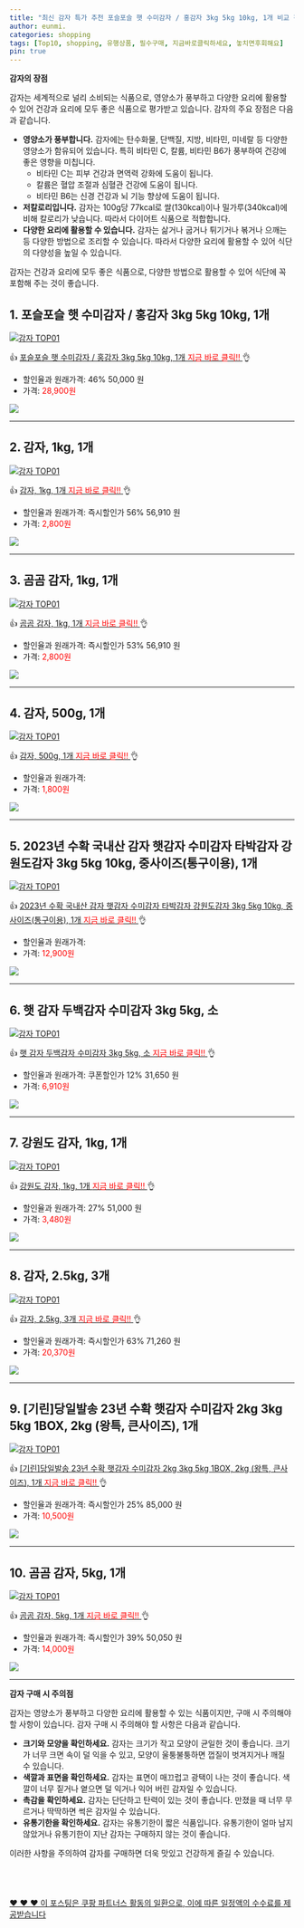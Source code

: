 ```yaml
---
title: "최신 감자 특가 추천 포슬포슬 햇 수미감자 / 홍감자 3kg 5kg 10kg, 1개 비교 장점"
author: eunmi.
categories: shopping
tags: [Top10, shopping, 유행상품, 필수구매, 지금바로클릭하세요, 놓치면후회해요]
pin: true
---
```

**감자의 장점**

감자는 세계적으로 널리 소비되는 식품으로, 영양소가 풍부하고 다양한 요리에 활용할 수 있어 건강과 요리에 모두 좋은 식품으로 평가받고 있습니다. 감자의 주요 장점은 다음과 같습니다.

* **영양소가 풍부합니다.** 감자에는 탄수화물, 단백질, 지방, 비타민, 미네랄 등 다양한 영양소가 함유되어 있습니다. 특히 비타민 C, 칼륨, 비타민 B6가 풍부하여 건강에 좋은 영향을 미칩니다.
    * 비타민 C는 피부 건강과 면역력 강화에 도움이 됩니다.
    * 칼륨은 혈압 조절과 심혈관 건강에 도움이 됩니다.
    * 비타민 B6는 신경 건강과 뇌 기능 향상에 도움이 됩니다.
* **저칼로리입니다.** 감자는 100g당 77kcal로 쌀(130kcal)이나 밀가루(340kcal)에 비해 칼로리가 낮습니다. 따라서 다이어트 식품으로 적합합니다.
* **다양한 요리에 활용할 수 있습니다.** 감자는 삶거나 굽거나 튀기거나 볶거나 으깨는 등 다양한 방법으로 조리할 수 있습니다. 따라서 다양한 요리에 활용할 수 있어 식단의 다양성을 높일 수 있습니다.

감자는 건강과 요리에 모두 좋은 식품으로, 다양한 방법으로 활용할 수 있어 식단에 꼭 포함해 주는 것이 좋습니다.

   

## 1. 포슬포슬 햇 수미감자 / 홍감자 3kg 5kg 10kg, 1개

[![감자 TOP01](https://thumbnail8.coupangcdn.com/thumbnails/remote/230x230ex/image/vendor_inventory/bd11/98dee8affdfdaba2950fd52fca58effaa6953f7614ed0f1a953e8665b9c9.jpg)](https://link.coupang.com/re/AFFSDP?lptag=AF3617701&subid=GithubCoopas&pageKey=7334967485&traceid=V0-153&itemId=19564227766&vendorItemId=86409524845)


👍 [포슬포슬 햇 수미감자 / 홍감자 3kg 5kg 10kg, 1개 <font color=red> 지금 바로 클릭!! </font> ](https://link.coupang.com/re/AFFSDP?lptag=AF3617701&subid=GithubCoopas&pageKey=7334967485&traceid=V0-153&itemId=19564227766&vendorItemId=86409524845) 👌 


- 할인율과 원래가격: 46%  50,000   원
- 가격: <span style='color:red'>28,900원</span>

[![](/discount_price.png)](https://link.coupang.com/re/AFFSDP?lptag=AF3617701&subid=GithubCoopas&pageKey=7334967485&traceid=V0-153&itemId=19564227766&vendorItemId=86409524845)

---


   

## 2. 감자, 1kg, 1개

[![감자 TOP01](https://thumbnail8.coupangcdn.com/thumbnails/remote/230x230ex/image/retail/images/4082543244346719-fa168f97-3bb0-4ed9-a9ac-e16e4165344f.jpg)](https://link.coupang.com/re/AFFSDP?lptag=AF3617701&subid=GithubCoopas&pageKey=6559608761&traceid=V0-153&itemId=6106220729&vendorItemId=73402571401)


👍 [감자, 1kg, 1개 <font color=red> 지금 바로 클릭!! </font> ](https://link.coupang.com/re/AFFSDP?lptag=AF3617701&subid=GithubCoopas&pageKey=6559608761&traceid=V0-153&itemId=6106220729&vendorItemId=73402571401) 👌 


- 할인율과 원래가격: 즉시할인가 56%  56,910   원
- 가격: <span style='color:red'>2,800원</span>

[![](/discount_price.png)](https://link.coupang.com/re/AFFSDP?lptag=AF3617701&subid=GithubCoopas&pageKey=6559608761&traceid=V0-153&itemId=6106220729&vendorItemId=73402571401)

---


   

## 3. 곰곰 감자, 1kg, 1개

[![감자 TOP01](https://thumbnail8.coupangcdn.com/thumbnails/remote/230x230ex/image/retail/images/515743752899172-0f32c471-74b9-4e09-ad7d-b42b3474a4ca.jpg)](https://link.coupang.com/re/AFFSDP?lptag=AF3617701&subid=GithubCoopas&pageKey=7180952181&traceid=V0-153&itemId=2281123044&vendorItemId=70278244188)


👍 [곰곰 감자, 1kg, 1개 <font color=red> 지금 바로 클릭!! </font> ](https://link.coupang.com/re/AFFSDP?lptag=AF3617701&subid=GithubCoopas&pageKey=7180952181&traceid=V0-153&itemId=2281123044&vendorItemId=70278244188) 👌 


- 할인율과 원래가격: 즉시할인가 53%  56,910   원
- 가격: <span style='color:red'>2,800원</span>

[![](/discount_price.png)](https://link.coupang.com/re/AFFSDP?lptag=AF3617701&subid=GithubCoopas&pageKey=7180952181&traceid=V0-153&itemId=2281123044&vendorItemId=70278244188)

---


   

## 4. 감자, 500g, 1개

[![감자 TOP01](https://thumbnail9.coupangcdn.com/thumbnails/remote/230x230ex/image/retail/images/7472211193728463-d042fd37-3ed8-439c-aa5a-695ff5815e06.jpg)](https://link.coupang.com/re/AFFSDP?lptag=AF3617701&subid=GithubCoopas&pageKey=6559608761&traceid=V0-153&itemId=14678574381&vendorItemId=81919567997)


👍 [감자, 500g, 1개 <font color=red> 지금 바로 클릭!! </font> ](https://link.coupang.com/re/AFFSDP?lptag=AF3617701&subid=GithubCoopas&pageKey=6559608761&traceid=V0-153&itemId=14678574381&vendorItemId=81919567997) 👌 


- 할인율과 원래가격: 
- 가격: <span style='color:red'>1,800원</span>

[![](/discount_price.png)](https://link.coupang.com/re/AFFSDP?lptag=AF3617701&subid=GithubCoopas&pageKey=6559608761&traceid=V0-153&itemId=14678574381&vendorItemId=81919567997)

---


   

## 5. 2023년 수확 국내산 감자 햇감자 수미감자 타박감자 강원도감자 3kg 5kg 10kg, 중사이즈(통구이용), 1개

[![감자 TOP01](https://thumbnail7.coupangcdn.com/thumbnails/remote/230x230ex/image/vendor_inventory/9660/231b1139b83174e32a623efa33615978b62be7ad68bb2267da85902784e0.jpg)](https://link.coupang.com/re/AFFSDP?lptag=AF3617701&subid=GithubCoopas&pageKey=6272968059&traceid=V0-153&itemId=12839546618&vendorItemId=73435786556)


👍 [2023년 수확 국내산 감자 햇감자 수미감자 타박감자 강원도감자 3kg 5kg 10kg, 중사이즈(통구이용), 1개 <font color=red> 지금 바로 클릭!! </font> ](https://link.coupang.com/re/AFFSDP?lptag=AF3617701&subid=GithubCoopas&pageKey=6272968059&traceid=V0-153&itemId=12839546618&vendorItemId=73435786556) 👌 


- 할인율과 원래가격: 
- 가격: <span style='color:red'>12,900원</span>

[![](/discount_price.png)](https://link.coupang.com/re/AFFSDP?lptag=AF3617701&subid=GithubCoopas&pageKey=6272968059&traceid=V0-153&itemId=12839546618&vendorItemId=73435786556)

---


   

## 6. 햇 감자 두백감자 수미감자 3kg 5kg, 소

[![감자 TOP01](https://thumbnail9.coupangcdn.com/thumbnails/remote/230x230ex/image/vendor_inventory/8094/a90838b9d1a57ccfeec7bcaa8508720b13716787a055fc11376ef1baa651.jpg)](https://link.coupang.com/re/AFFSDP?lptag=AF3617701&subid=GithubCoopas&pageKey=7664097916&traceid=V0-153&itemId=20426404383&vendorItemId=87507655270)


👍 [햇 감자 두백감자 수미감자 3kg 5kg, 소 <font color=red> 지금 바로 클릭!! </font> ](https://link.coupang.com/re/AFFSDP?lptag=AF3617701&subid=GithubCoopas&pageKey=7664097916&traceid=V0-153&itemId=20426404383&vendorItemId=87507655270) 👌 


- 할인율과 원래가격: 쿠폰할인가 12%  31,650   원
- 가격: <span style='color:red'>6,910원</span>

[![](/discount_price.png)](https://link.coupang.com/re/AFFSDP?lptag=AF3617701&subid=GithubCoopas&pageKey=7664097916&traceid=V0-153&itemId=20426404383&vendorItemId=87507655270)

---


   

## 7. 강원도 감자, 1kg, 1개

[![감자 TOP01](https://thumbnail7.coupangcdn.com/thumbnails/remote/230x230ex/image/retail/images/6597174365713211-338aa9b8-a411-4d36-8127-24be7159bad0.jpg)](https://link.coupang.com/re/AFFSDP?lptag=AF3617701&subid=GithubCoopas&pageKey=7025069249&traceid=V0-153&itemId=17317150924&vendorItemId=84487915062)


👍 [강원도 감자, 1kg, 1개 <font color=red> 지금 바로 클릭!! </font> ](https://link.coupang.com/re/AFFSDP?lptag=AF3617701&subid=GithubCoopas&pageKey=7025069249&traceid=V0-153&itemId=17317150924&vendorItemId=84487915062) 👌 


- 할인율과 원래가격: 27%  51,000   원
- 가격: <span style='color:red'>3,480원</span>

[![](/discount_price.png)](https://link.coupang.com/re/AFFSDP?lptag=AF3617701&subid=GithubCoopas&pageKey=7025069249&traceid=V0-153&itemId=17317150924&vendorItemId=84487915062)

---


   

## 8. 감자, 2.5kg, 3개

[![감자 TOP01](https://thumbnail9.coupangcdn.com/thumbnails/remote/230x230ex/image/retail/images/7252b6da-5937-43fe-9784-a42d967a5c417227510209522979767.png)](https://link.coupang.com/re/AFFSDP?lptag=AF3617701&subid=GithubCoopas&pageKey=6559608761&traceid=V0-153&itemId=19223792759&vendorItemId=86340480184)


👍 [감자, 2.5kg, 3개 <font color=red> 지금 바로 클릭!! </font> ](https://link.coupang.com/re/AFFSDP?lptag=AF3617701&subid=GithubCoopas&pageKey=6559608761&traceid=V0-153&itemId=19223792759&vendorItemId=86340480184) 👌 


- 할인율과 원래가격: 즉시할인가 63%  71,260   원
- 가격: <span style='color:red'>20,370원</span>

[![](/discount_price.png)](https://link.coupang.com/re/AFFSDP?lptag=AF3617701&subid=GithubCoopas&pageKey=6559608761&traceid=V0-153&itemId=19223792759&vendorItemId=86340480184)

---


   

## 9. [기린]당일발송 23년 수확 햇감자 수미감자 2kg 3kg 5kg 1BOX, 2kg (왕특, 큰사이즈), 1개

[![감자 TOP01](https://thumbnail9.coupangcdn.com/thumbnails/remote/230x230ex/image/vendor_inventory/1da7/f38517065ef6ff5d3695467a4f758810a13c630f060a7f35c016ebf6ec1d.jpg)](https://link.coupang.com/re/AFFSDP?lptag=AF3617701&subid=GithubCoopas&pageKey=7432494501&traceid=V0-153&itemId=19299317735&vendorItemId=74618801584)


👍 [[기린]당일발송 23년 수확 햇감자 수미감자 2kg 3kg 5kg 1BOX, 2kg (왕특, 큰사이즈), 1개 <font color=red> 지금 바로 클릭!! </font> ](https://link.coupang.com/re/AFFSDP?lptag=AF3617701&subid=GithubCoopas&pageKey=7432494501&traceid=V0-153&itemId=19299317735&vendorItemId=74618801584) 👌 


- 할인율과 원래가격: 즉시할인가 25%  85,000   원
- 가격: <span style='color:red'>10,500원</span>

[![](/discount_price.png)](https://link.coupang.com/re/AFFSDP?lptag=AF3617701&subid=GithubCoopas&pageKey=7432494501&traceid=V0-153&itemId=19299317735&vendorItemId=74618801584)

---


   

## 10. 곰곰 감자, 5kg, 1개

[![감자 TOP01](https://thumbnail6.coupangcdn.com/thumbnails/remote/230x230ex/image/retail/images/1124051338995339-a6fdc568-8703-4180-b7f9-e8c113a218b8.jpg)](https://link.coupang.com/re/AFFSDP?lptag=AF3617701&subid=GithubCoopas&pageKey=7180952181&traceid=V0-153&itemId=5682902744&vendorItemId=72981781143)


👍 [곰곰 감자, 5kg, 1개 <font color=red> 지금 바로 클릭!! </font> ](https://link.coupang.com/re/AFFSDP?lptag=AF3617701&subid=GithubCoopas&pageKey=7180952181&traceid=V0-153&itemId=5682902744&vendorItemId=72981781143) 👌 


- 할인율과 원래가격: 즉시할인가 39%  50,050   원
- 가격: <span style='color:red'>14,000원</span>

[![](/discount_price.png)](https://link.coupang.com/re/AFFSDP?lptag=AF3617701&subid=GithubCoopas&pageKey=7180952181&traceid=V0-153&itemId=5682902744&vendorItemId=72981781143)

---
**감자 구매 시 주의점**

감자는 영양소가 풍부하고 다양한 요리에 활용할 수 있는 식품이지만, 구매 시 주의해야 할 사항이 있습니다. 감자 구매 시 주의해야 할 사항은 다음과 같습니다.

* **크기와 모양을 확인하세요.** 감자는 크기가 작고 모양이 균일한 것이 좋습니다. 크기가 너무 크면 속이 덜 익을 수 있고, 모양이 울퉁불퉁하면 껍질이 벗겨지거나 깨질 수 있습니다.
* **색깔과 표면을 확인하세요.** 감자는 표면이 매끄럽고 광택이 나는 것이 좋습니다. 색깔이 너무 짙거나 옅으면 덜 익거나 익어 버린 감자일 수 있습니다.
* **촉감을 확인하세요.** 감자는 단단하고 탄력이 있는 것이 좋습니다. 만졌을 때 너무 무르거나 딱딱하면 썩은 감자일 수 있습니다.
* **유통기한을 확인하세요.** 감자는 유통기한이 짧은 식품입니다. 유통기한이 얼마 남지 않았거나 유통기한이 지난 감자는 구매하지 않는 것이 좋습니다.

이러한 사항을 주의하여 감자를 구매하면 더욱 맛있고 건강하게 즐길 수 있습니다.<br><br><br><br><br> [ ❤ ❤ ❤ 이 포스팅은 쿠팡 파트너스 활동의 일환으로, 이에 따른 일정액의 수수료를 제공받습니다](https://link.coupang.com/a/bcEFyh)